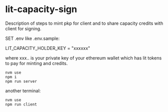 # lit-capacity-sign

Description of steps to mint pkp for client and to share capacity credits with client for signing.

SET .env like .env.sample:

LIT_CAPACITY_HOLDER_KEY = "xxxxxx"

where xxx.. is your private key of your ethereum wallet which has lit tokens to pay for minting and credits.

```
nvm use
npm i
npm run server
```

another terminal:

```
nvm use
npm run client
```
